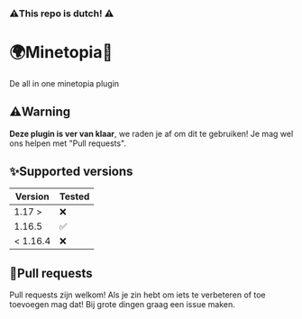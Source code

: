### ⚠️This repo is dutch! ⚠️

# 🌍Minetopia🚗
De all in one minetopia plugin

## ⚠️Warning
**Deze plugin is ver van klaar**, we raden je af om dit te gebruiken! Je mag wel ons helpen met "Pull requests".

## ✨Supported versions

| Version  | Tested             | 
|----------|--------------------|
| 1.17 >   | :x:                |
| 1.16.5   | :white_check_mark: |
| < 1.16.4 | :x:                |

## 💞Pull requests
Pull requests zijn welkom! Als je zin hebt om iets te verbeteren of toe toevoegen mag dat! Bij grote dingen graag een issue maken.
